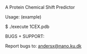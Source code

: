A Protein Chemical Shift Predictor


Usage: (example)

 $ ./execute 1CEX.pdb




BUGS + SUPPORT:

 Report bugs to: andersx@nano.ku.dk

